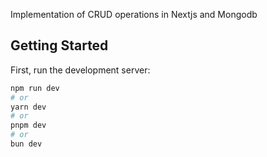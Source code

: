 Implementation of CRUD operations in Nextjs and Mongodb

## Getting Started

First, run the development server:

```bash
npm run dev
# or
yarn dev
# or
pnpm dev
# or
bun dev
```